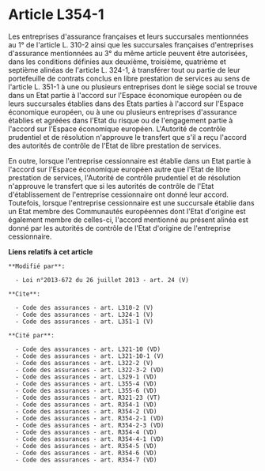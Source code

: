 # Article L354-1

Les entreprises d'assurance françaises et leurs succursales mentionnées au 1° de l'article L. 310-2 ainsi que les succursales
françaises d'entreprises d'assurance mentionnées au 3° du même article peuvent être autorisées, dans les conditions définies
aux deuxième, troisième, quatrième et septième alinéas de l'article L. 324-1, à transférer tout ou partie de leur
portefeuille de contrats conclus en libre prestation de services au sens de l'article L. 351-1 à une ou plusieurs entreprises
dont le siège social se trouve dans un Etat partie à l'accord sur l'Espace économique européen ou de leurs succursales
établies dans des Etats parties à l'accord sur l'Espace économique européen, ou à une ou plusieurs entreprises d'assurance
établies et agréées dans l'Etat du risque ou de l'engagement partie à l'accord sur l'Espace économique européen. L'Autorité
de contrôle prudentiel et de résolution n'approuve le transfert que s'il a reçu l'accord des autorités de contrôle de l'Etat
de libre prestation de services. 

En outre, lorsque l'entreprise cessionnaire est établie dans un Etat partie à l'accord sur l'Espace économique européen autre
que l'Etat de libre prestation de services, l'Autorité de contrôle prudentiel et de résolution n'approuve le transfert que si
les autorités de contrôle de l'Etat d'établissement de l'entreprise cessionnaire ont donné leur accord. Toutefois, lorsque
l'entreprise cessionnaire est une succursale établie dans un Etat membre des Communautés européennes dont l'Etat d'origine
est également membre de celles-ci, l'accord mentionné au présent alinéa est donné par les autorités de contrôle de l'Etat
d'origine de l'entreprise cessionnaire.

**Liens relatifs à cet article**

	**Modifié par**:

	  - Loi n°2013-672 du 26 juillet 2013 - art. 24 (V)

	**Cite**:

	  - Code des assurances - art. L310-2 (V)
	  - Code des assurances - art. L324-1 (V)
	  - Code des assurances - art. L351-1 (V)

	**Cité par**:

	  - Code des assurances - art. L321-10 (VD)
	  - Code des assurances - art. L321-10-1 (V)
	  - Code des assurances - art. L322-2 (V)
	  - Code des assurances - art. L322-3-2 (VD)
	  - Code des assurances - art. L329-1 (VD)
	  - Code des assurances - art. L355-4 (VD)
	  - Code des assurances - art. L355-6 (VD)
	  - Code des assurances - art. R321-23 (VT)
	  - Code des assurances - art. R354-1 (VD)
	  - Code des assurances - art. R354-2 (VD)
	  - Code des assurances - art. R354-2-1 (VD)
	  - Code des assurances - art. R354-2-3 (VD)
	  - Code des assurances - art. R354-4 (VD)
	  - Code des assurances - art. R354-4-1 (VD)
	  - Code des assurances - art. R354-5 (VD)
	  - Code des assurances - art. R354-6 (VD)
	  - Code des assurances - art. R354-7 (VD)
